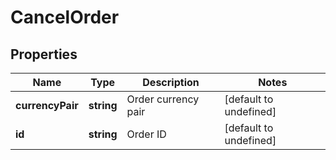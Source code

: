 # CancelOrder

## Properties

Name | Type | Description | Notes
------------ | ------------- | ------------- | -------------
**currencyPair** | **string** | Order currency pair | [default to undefined]
**id** | **string** | Order ID | [default to undefined]

